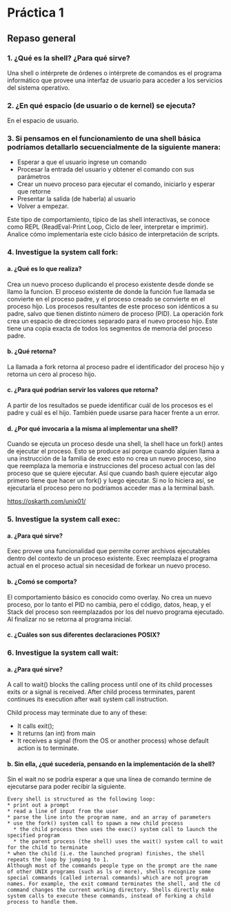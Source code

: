 # Práctica 1

## Repaso general

### 1. ¿Qué es la shell? ¿Para qué sirve?

Una shell o intérprete de órdenes o intérprete de comandos es el programa informático que provee una interfaz de usuario para acceder a los servicios del sistema operativo.

### 2. ¿En qué espacio (de usuario o de kernel) se ejecuta?

En el espacio de usuario.

### 3. Si pensamos en el funcionamiento de una shell básica podríamos detallarlo secuencialmente de la siguiente manera:

* Esperar a que el usuario ingrese un comando
* Procesar la entrada del usuario y obtener el comando con sus parámetros
* Crear un nuevo proceso para ejecutar el comando, iniciarlo y esperar que retorne
* Presentar la salida (de haberla) al usuario
* Volver a empezar.

Este tipo de comportamiento, típico de las shell interactivas, se conoce como REPL (ReadEval-Print Loop, Ciclo de leer, interpretar e imprimir).
Analice cómo implementaría este ciclo básico de interpretación de scripts.

### 4. Investigue la system call fork:

#### a. ¿Qué es lo que realiza?

Crea un nuevo proceso duplicando el proceso existente desde donde se llamo la funcion. El proceso existente de donde la función fue llamada se convierte en el proceso padre, y el proceso creado se convierte en el proceso hijo. Los procesos resultantes de este proceso son idénticos a su padre, salvo que tienen distinto número de proceso (PID). La operación fork crea un espacio de direcciones separado para el nuevo proceso hijo. Este tiene una copia exacta de todos los segmentos de memoria del proceso padre.

#### b. ¿Qué retorna?

La llamada a fork retorna al proceso padre el identificador del proceso hijo y retorna un cero al proceso hijo.

#### c. ¿Para qué podrian servir los valores que retorna?

A partir de los resultados se puede identificar cuál de los procesos es el padre y cuál es el hijo. También puede usarse para hacer frente a un error.

#### d. ¿Por qué invocaria a la misma al implementar una shell?

Cuando se ejecuta un proceso desde una shell, la shell hace un fork() antes de ejecutar el proceso. Esto se produce así porque cuando alguien llama a una instrucción de la familia de exec esto no crea un nuevo proceso, sino que reemplaza la memoria e instrucciones del proceso actual con las del proceso que se quiere ejecutar. Así que cuando bash quiere ejecutar algo primero tiene que hacer un fork() y luego ejecutar. Si no lo hiciera así, se ejecutaría el proceso pero no podriamos acceder mas a la terminal bash.

https://oskarth.com/unix01/

### 5. Investigue la system call exec:

#### a. ¿Para qué sirve?

Exec provee una funcionalidad que permite correr archivos ejecutables dentro del contexto de un proceso existente. Exec reemplaza el programa actual en el proceso actual sin necesidad de forkear un nuevo proceso. 

#### b. ¿Comó se comporta?

El comportamiento básico es conocido como overlay. No crea un nuevo proceso, por lo tanto el PID no cambia, pero el código, datos, heap, y el Stack del proceso son reemplazados por los del nuevo programa ejecutado. Al finalizar no se retorna al programa inicial.

#### c. ¿Cuáles son sus diferentes declaraciones POSIX?

### 6. Investigue la system call wait:

#### a. ¿Para qué sirve?

A call to wait() blocks the calling process until one of its child processes exits or a signal is received. After child process terminates, parent continues its execution after wait system call instruction.

Child process may terminate due to any of these:

* It calls exit();
* It returns (an int) from main
* It receives a signal (from the OS or another process) whose default action is to terminate.

#### b. Sin ella, ¿qué sucedería, pensando en la implementación de la shell?

Sin el wait no se podría esperar a que una línea de comando termine de ejecutarse para poder recibir la siguiente.

```
Every shell is structured as the following loop:
* print out a prompt
* read a line of input from the user
* parse the line into the program name, and an array of parameters
* use the fork() system call to spawn a new child process
  * the child process then uses the exec() system call to launch the specified program
  * the parent process (the shell) uses the wait() system call to wait for the child to terminate
* when the child (i.e. the launched program) finishes, the shell repeats the loop by jumping to 1.
Although most of the commands people type on the prompt are the name of other UNIX programs (such as ls or more), shells recognize some special commands (called internal commands) which are not program names. For example, the exit command terminates the shell, and the cd command changes the current working directory. Shells directly make system calls to execute these commands, instead of forking a child process to handle them.
```